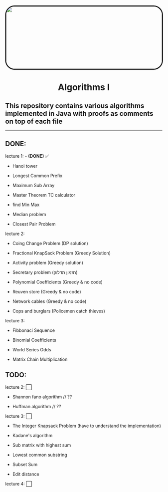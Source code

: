 <p align="center" >
  <img src="https://imgur.com/UX3E4MH.png" img width="500" height="200" style="border-radius: 30px 30px 30px 30px;border: 3px solid black" />
</p>

<div>
  <h1 style="text-align:center">Algorithms I</h1>
</div>
<div>
   <h2>This repository contains various algorithms implemented in Java with proofs as comments on top of each file</h2>
</div>

---
## **DONE**:


  lecture 1: -  **(DONE)** :white_check_mark:

 - Hanoi tower

 - Longest Common Prefix

 - Maximum Sub Array

 - Master Theorem TC calculator

 - find Min Max

 - Median problem

 - Closest Pair Problem

 lecture 2: 

 - Coing Change Problem (DP solution)

 - Fractional KnapSack Problem (Greedy Solution)

 - Activity problem (Greedy solution)

 - Secretary problem (תזמון תדלוק)

 - Polynomial Coefficients (Greedy & no code)

 - Reuven store (Greedy & no code)

 - Network cables (Greedy & no code)

 - Cops and burglars (Policemen catch thieves)

lecture 3:

- Fibbonaci Sequence

- Binomial Coefficients

- World Series Odds

- Matrix Chain Multiplication




## **TODO**:

lecture 2: :white_large_square:

- Shannon fano algorithm // ??

- Huffman algorithm // ??


lecture 3: :white_large_square:

- The Integer Knapsack Problem (have to understand the implementation)

- Kadane's algorithm

- Sub matrix with highest sum

- Lowest common substring

- Subset Sum 

- Edit distance

lecture 4: :white_large_square:

 
